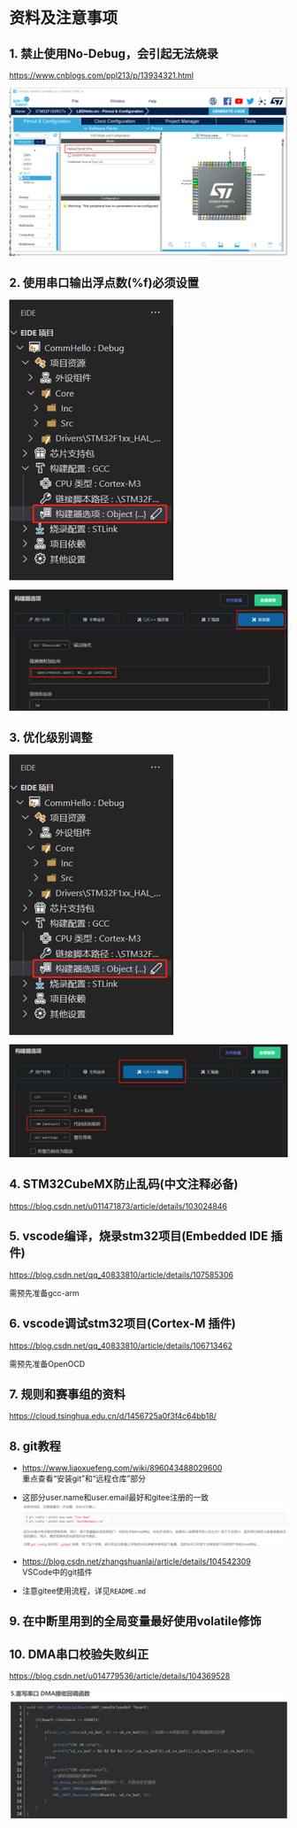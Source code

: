 # 资料及注意事项

## 1. 禁止使用No-Debug，会引起无法烧录

<https://www.cnblogs.com/ppl213/p/13934321.html>

![png](./assets/SerialWire.png)

## 2. 使用串口输出浮点数(%f)必须设置

![png](./assets/2.1.png)

![png](./assets/2.2.png)

## 3. 优化级别调整

![png](./assets/2.1.png)

![png](./assets/3.png)

## 4. STM32CubeMX防止乱码(中文注释必备)

<https://blog.csdn.net/u011471873/article/details/103024846>

## 5. vscode编译，烧录stm32项目(Embedded IDE 插件)

<https://blog.csdn.net/qq_40833810/article/details/107585306>

需预先准备gcc-arm

## 6. vscode调试stm32项目(Cortex-M 插件)

<https://blog.csdn.net/qq_40833810/article/details/106713462>

需预先准备OpenOCD

## 7. 规则和赛事组的资料

<https://cloud.tsinghua.edu.cn/d/1456725a0f3f4c64bb18/>

## 8. git教程

* <https://www.liaoxuefeng.com/wiki/896043488029600>\
重点查看“安装git”和“远程仓库”部分

* 这部分user.name和user.email最好和gitee注册的一致\
![png](./assets/8.1.png)

* <https://blog.csdn.net/zhangshuanlai/article/details/104542309>\
VSCode中的git插件

* 注意gitee使用流程，详见`README.md`

## 9. 在中断里用到的全局变量最好使用volatile修饰

## 10. DMA串口校验失败纠正

<https://blog.csdn.net/u014779536/article/details/104369528>

![png](./assets/10.1.png)
